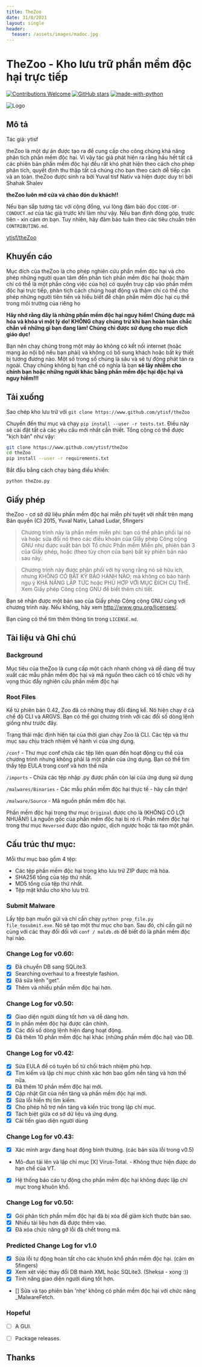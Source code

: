 ```yaml
---
title: TheZoo
date: 31/8/2021
layout: single
header:
  teaser: /assets/images/madoc.jpg
---
```


# TheZoo - Kho lưu trữ phần mềm độc hại trực tiếp

[![Contributions Welcome](https://img.shields.io/badge/contributions-welcome-brightgreen.svg?style=round)](https://github.com/ytisf/theZoo/issues)
[![GitHub stars](https://img.shields.io/github/stars/ytisf/theZoo.svg?style=social&label=Star&maxAge=2592000)](https://GitHub.com/ytisf/theZoo/stargazers/)
[![made-with-python](https://img.shields.io/badge/Made%20with-Python-1f425f.svg)](https://www.python.org/)

![Logo](https://github.com/ytisf/theZoo/raw/gh-pages/MalDB-Logo-Thumb.png)

## Mô tả 
Tác giả: ytisf

theZoo là một dự án được tạo ra để cung cấp cho công chúng khả năng phân tích phần mềm độc hại. Vì vậy tác giả phát hiện ra rằng hầu hết tất cả các phiên bản phần mềm độc hại đều rất khó phát hiện theo cách cho phép phân tích, quyết định thu thập tất cả chúng cho bạn theo cách dễ tiếp cận và an toàn.
theZoo được sinh ra bởi Yuval tisf Nativ và hiện được duy trì bởi Shahak Shalev

**theZoo luôn mở cửa và chào đón du khách!!**

Nếu bạn sắp tương tác với cộng đồng, vui lòng đảm bảo đọc `CODE-OF-CONDUCT.md` của tác giả trước khi làm như vậy. Nếu bạn định đóng góp, trước tiên - xin cảm ơn bạn. Tuy nhiên, hãy đảm bảo tuân theo các tiêu chuẩn trên `CONTRIBUTING.md`.

[ytisf/theZoo](https://github.com/ytisf/theZoo)

## Khuyến cáo 
Mục đích của theZoo là cho phép nghiên cứu phần mềm độc hại và cho phép những người quan tâm đến phân tích phần mềm độc hại (hoặc thậm chí có thể là một phần công việc của họ) có quyền truy cập vào phần mềm độc hại trực tiếp, phân tích cách chúng hoạt động và thậm chí có thể cho phép những người tiên tiến và hiểu biết để chặn phần mềm độc hại cụ thể trong môi trường của riêng họ

**Hãy nhớ rằng đây là những phần mềm độc hại nguy hiểm! Chúng được mã hóa và khóa vì một lý do! KHÔNG chạy chúng trừ khi bạn hoàn toàn chắc chắn về những gì bạn đang làm! Chúng chỉ được sử dụng cho mục đích giáo dục!**

Bạn nên chạy chúng trong một máy ảo không có kết nối internet (hoặc mạng ảo nội bộ nếu bạn phải) và không có bổ sung khách hoặc bất kỳ thiết bị tương đương nào. Một số trong số chúng là sâu và sẽ tự động phát tán ra ngoài. Chạy chúng không bị hạn chế có nghĩa là bạn **sẽ lây nhiễm cho chính bạn hoặc những người khác bằng phần mềm độc hại độc hại và nguy hiểm!!!**

## Tải xuống 

Sao chép kho lưu trữ với `git clone https://www.github.com/ytisf/theZoo`

Chuyển đến thư mục và chạy `pip install --user -r tests.txt`. Điều này sẽ cài đặt tất cả các yêu cầu mới nhất cần thiết. Tổng cộng có thể được "kịch bản" như vậy:

```bash
git clone https://www.github.com/ytisf/theZoo
cd theZoo
pip install --user -r requirements.txt
```

Bắt đầu bằng cách chạy bảng điều khiển:

`python theZoo.py`


## Giấy phép
theZoo - cơ sở dữ liệu phần mềm độc hại miễn phí tuyệt vời nhất trên mạng
Bản quyền (C) 2015, Yuval Nativ, Lahad Ludar, 5fingers

> Chương trình này là phần mềm miễn phí: bạn có thể phân phối lại nó và hoặc sửa đổi nó theo các điều khoản của Giấy phép Công cộng GNU như được xuất bản bởi Tổ chức Phần mềm Miễn phí, phiên bản 3 của Giấy phép, hoặc (theo tùy chọn của bạn) bất kỳ phiên bản nào sau này.

> Chương trình này được phân phối với hy vọng rằng nó sẽ hữu ích, nhưng KHÔNG CÓ BẤT KỲ BẢO HÀNH NÀO; mà không có bảo hành ngụ ý KHẢ NĂNG LẬP TỨC hoặc PHÙ HỢP VỚI MỤC ĐÍCH CỤ THỂ. Xem Giấy phép Công cộng GNU để biết thêm chi tiết.

Bạn sẽ nhận được một bản sao của Giấy phép Công cộng GNU
cùng với chương trình này. Nếu không, hãy xem <http://www.gnu.org/licenses/>.

Bạn cũng có thể tìm thêm thông tin trong `LICENSE.md`.
## Tài liệu và Ghi chú

### Background
Mục tiêu của theZoo là cung cấp một cách nhanh chóng và dễ dàng để truy xuất các mẫu phần mềm độc hại và mã nguồn theo cách có tổ chức với hy vọng thúc đẩy nghiên cứu phần mềm độc hại

### Root Files
Kể từ phiên bản 0.42, Zoo đã có những thay đổi đáng kể. Nó hiện chạy ở cả chế độ CLI và ARGVS. Bạn có thể gọi chương trình với các đối số dòng lệnh giống như trước đây.

Trạng thái mặc định hiện tại của thời gian chạy Zoo là CLI. Các tệp và thư mục sau chịu trách nhiệm về hành vi của ứng dụng.

`/conf` - Thư mục conf chứa các tệp liên quan đến hoạt động cụ thể của chương trình nhưng không phải là một phần của ứng dụng. Bạn có thể tìm thấy tệp EULA trong conf và hơn thế nữa

`/imports` - Chứa các tệp nhập .py được phần còn lại của ứng dụng sử dụng

`/malwares/Binaries` - Các mẫu phần mềm độc hại thực tế - hãy cẩn thận! 

`/malware/Source` -  Mã nguồn phần mềm độc hại.

Phần mềm độc hại trong thư mục `Original` được cho là (KHÔNG CÓ LỢI NHUẬN!) Là nguồn gốc của phần mềm độc hại bị rò rỉ. Phần mềm độc hại trong thư mục `Reversed` được đảo ngược, dịch ngược hoặc tái tạo một phần.


## Cấu trúc thư mục:
Mỗi thư mục bao gồm 4 tệp:
- Các tệp phần mềm độc hại trong kho lưu trữ ZIP được mã hóa.
- SHA256 tổng của tệp thứ nhất.
- MD5 tổng của tệp thứ nhất.
- Tệp mật khẩu cho kho lưu trữ.

### Submit Malware
Lấy tệp bạn muốn gửi và chỉ cần chạy `python prep_file.py file_tosubmit.exe`. Nó sẽ tạo một thư mục cho bạn. Sau đó, chỉ cần gửi nó cùng với các thay đổi đối với `conf / maldb.db` để biết đó là phần mềm độc hại nào.

### Change Log for v0.60:
- [x] Đã chuyển DB sang SQLite3.
- [x] Searching overhaul to a freestyle fashion.
- [x] Đã sửa lệnh "get".
- [x] Thêm và nhiều phần mềm độc hại hơn.

### Change Log for v0.50:
- [x] Giao diện người dùng tốt hơn và dễ dàng hơn.
- [x] In phần mềm độc hại được căn chỉnh.
- [x] Các đối số dòng lệnh hiện đang hoạt động.
- [x] Đã thêm 10 phần mềm độc hại khác (những phần mềm độc hại) vào DB.

### Change Log for v0.42:
- [x] Sửa EULA để có tuyên bố từ chối trách nhiệm phù hợp.
- [x] Tìm kiếm và lập chỉ mục chính xác hơn bao gồm nền tảng và hơn thế nữa.
- [x] Đã thêm 10 phần mềm độc hại mới.
- [x] Cập nhật Git của nền tảng và phần mềm độc hại mới.
- [x] Sửa lỗi hiển thị tìm kiếm.
- [x] Cho phép hỗ trợ nền tảng và kiến trúc trong lập chỉ mục.
- [x] Tách biệt giữa cơ sở dữ liệu và ứng dụng.
- [x] Cải tiến giao diện người dùng

### Change Log for v0.43:
- [X] Xác minh argv đang hoạt động bình thường. (các bản sửa lỗi trong v0.5)
- Mô-đun tải lên và lập chỉ mục [X] Virus-Total. - Không thực hiện được do hạn chế của VT.
- [X] Hệ thống báo cáo tự động cho phần mềm độc hại không được lập chỉ mục trong khuôn khổ.

### Change Log for v0.50:
- [X] Gói phân tích phần mềm độc hại đã bị xóa để giảm kích thước bản sao.
- [X] Nhiều tài liệu hơn đã được thêm vào.
- [X] Đã xóa chức năng gỡ lỗi đã chết trong mã.

### Predicted Change Log for v1.0
- [X] Sửa lỗi tự động hoàn tất cho các khuôn khổ phần mềm độc hại. (cảm ơn 5fingers)
- [X] Xem xét việc thay đổi DB thành XML hoặc SQLite3. (Sheksa - xong :))
- [X] Tính năng giao diện người dùng tốt hơn.
- [] Sửa và tạo phiên bản 'nhẹ' không có phần mềm độc hại với chức năng _MalwareFetch.

### Hopeful
- [ ] A GUI.
- [ ] Package releases.


## Thanks
